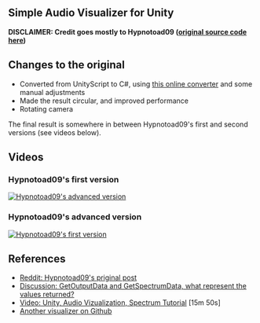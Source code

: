 ## Simple Audio Visualizer for Unity

**DISCLAIMER: Credit goes mostly to Hypnotoad09 ([original source code here](https://www.reddit.com/r/Unity3D/comments/35dm0n/check_out_this_cool_3d_audio_visualizer_ive_just/))**

## Changes to the original

* Converted from UnityScript to C#, using [this online converter](http://www.m2h.nl/files/js_to_c.php) and some manual adjustments
* Made the result circular, and improved performance
* Rotating camera

The final result is somewhere in between Hypnotoad09's first and second versions (see videos below).


## Videos

### Hypnotoad09's first version

[![Hypnotoad09's advanced version](https://img.youtube.com/vi/dbVz0tYfGcw/0.jpg)](https://www.youtube.com/watch?v=dbVz0tYfGcw)


### Hypnotoad09's advanced version

[![Hypnotoad09's first version](https://img.youtube.com/vi/vQFNL4nNL_I/0.jpg)](https://www.youtube.com/watch?v=vQFNL4nNL_I)


## References

* [Reddit: Hypnotoad09's priginal post](https://www.reddit.com/r/Unity3D/comments/35dm0n/check_out_this_cool_3d_audio_visualizer_ive_just/)
* [Discussion: GetOutputData and GetSpectrumData, what represent the values returned?](http://answers.unity3d.com/questions/157940/getoutputdata-and-getspectrumdata-they-represent-t.html)
* [Video: Unity, Audio Vizualization, Spectrum Tutorial](https://www.youtube.com/watch?v=ELLANEFw5B8) [15m 50s]
* [Another visualizer on Github](https://github.com/pctroll/unity3d-music-visualizer/blob/master/Assets/Scripts/Visualize.cs)
